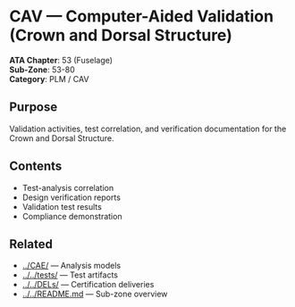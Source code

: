 # CAV — Computer-Aided Validation (Crown and Dorsal Structure)

**ATA Chapter**: 53 (Fuselage)  
**Sub-Zone**: 53-80  
**Category**: PLM / CAV

## Purpose

Validation activities, test correlation, and verification documentation for the Crown and Dorsal Structure.

## Contents

- Test-analysis correlation
- Design verification reports
- Validation test results
- Compliance demonstration

## Related

- [../CAE/](../CAE/) — Analysis models
- [../../tests/](../../tests/) — Test artifacts
- [../../DELs/](../../DELs/) — Certification deliveries
- [../../README.md](../../README.md) — Sub-zone overview

